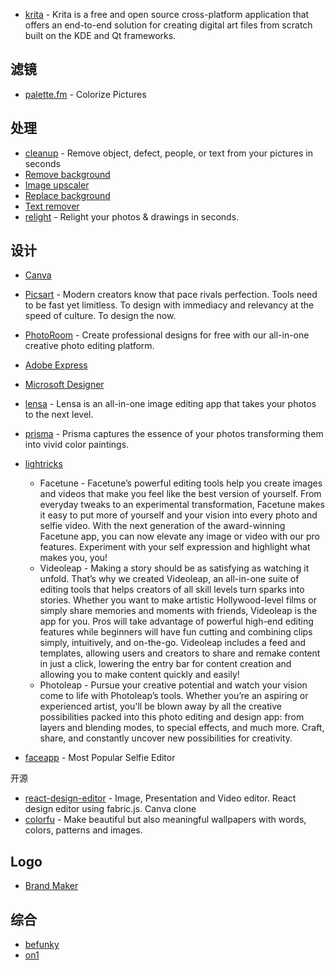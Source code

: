 - [krita](https://github.com/KDE/krita) - Krita is a free and open source cross-platform application that offers an end-to-end solution for creating digital art files from scratch built on the KDE and Qt frameworks.

## 滤镜

- [palette.fm](https://palette.fm/) - Colorize Pictures

## 处理

- [cleanup](https://clipdrop.co/cleanup) - Remove object, defect, people, or text from your pictures in seconds
- [Remove background](https://clipdrop.co/remove-background)
- [Image upscaler](https://clipdrop.co/image-upscaler)
- [Replace background](https://clipdrop.co/replace-background)
- [Text remover](https://clipdrop.co/text-remover)
- [relight](https://clipdrop.co/relight) - Relight your photos & drawings in seconds.

## 设计

- [Canva](https://www.canva.com/)
- [Picsart](https://picsart.com/) - Modern creators know that pace rivals perfection. Tools need to be fast yet limitless. To design with immediacy and relevancy at the speed of culture. To design the now.
- [PhotoRoom](https://www.photoroom.com/) - Create professional designs for free with our all-in-one creative photo editing platform.
- [Adobe Express](https://www.adobe.com/cn/express/)
- [Microsoft Designer](https://designer.microsoft.com/)
- [lensa](https://prisma-ai.com/lensa) - Lensa is an all-in-one image editing app that takes your photos to the next level.
- [prisma](https://prisma-ai.com/prisma) - Prisma captures the essence of your photos transforming them into vivid color paintings.
- [lightricks](https://www.lightricks.com/)

    - Facetune - Facetune’s powerful editing tools help you create images and videos that make you feel like the best version of yourself. From everyday tweaks to an experimental transformation, Facetune makes it easy to put more of yourself and your vision into every photo and selfie video. With the next generation of the award-winning Facetune app, you can now elevate any image or video with our pro features. Experiment with your self expression and highlight what makes you, you!
    - Videoleap - Making a story should be as satisfying as watching it unfold. That’s why we created Videoleap, an all-in-one suite of editing tools that helps creators of all skill levels turn sparks into stories. Whether you want to make artistic Hollywood-level films or simply share memories and moments with friends, Videoleap is the app for you. Pros will take advantage of powerful high-end editing features while beginners will have fun cutting and combining clips simply, intuitively, and on-the-go. Videoleap includes a feed and templates, allowing users and creators to share and remake content in just a click, lowering the entry bar for content creation and allowing you to make content quickly and easily!
    - Photoleap - Pursue your creative potential and watch your vision come to life with Photoleap’s tools. Whether you’re an aspiring or experienced artist, you'll be blown away by all the creative possibilities packed into this photo editing and design app: from layers and blending modes, to special effects, and much more. Craft, share, and constantly uncover new possibilities for creativity.

- [faceapp](https://www.faceapp.com/) - Most Popular Selfie Editor

开源

- [react-design-editor](https://github.com/layerhub-io/react-design-editor) - Image, Presentation and Video editor. React design editor using fabric.js. Canva clone
- [colorfu](https://github.com/pearmini/colorfu) - Make beautiful but also meaningful wallpapers with words, colors, patterns and images.

## Logo

- [Brand Maker](https://brandmark.io/)

## 综合

- [befunky](https://www.befunky.com/)
- [on1](https://www.on1.com/)
